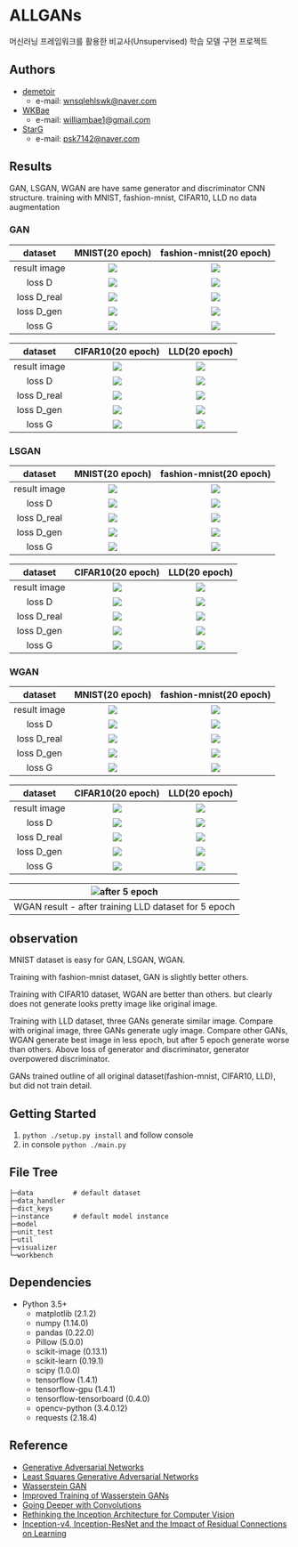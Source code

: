 # ALLGANs

머신러닝 프레임워크를 활용한 비교사(Unsupervised) 학습 모델 구현 프로젝트

## Authors

- [demetoir](https://github.com/demetoir)
  - e-mail: wnsqlehlswk@naver.com
- [WKBae](https://github.com/WKBae)
  - e-mail: williambae1@gmail.com
- [StarG](https://github.com/psk7142)
  - e-mail: psk7142@naver.com

## Results

GAN, LSGAN, WGAN are have same generator and discriminator CNN structure.
training with MNIST, fashion-mnist, CIFAR10, LLD
no data augmentation


### GAN

|   dataset    |             MNIST(20 epoch)              |         fashion-mnist(20 epoch)          |
| :----------: | :--------------------------------------: | :--------------------------------------: |
| result image |    ![](./result_images/GAN-MNIST.png)    | ![](./result_images/GAN-fashion_mnist.png) |
|    loss D    | ![](./result_images/GAN-MNIST-loss_D.png ) | ![](./result_images/GAN-fashion-mnist-loss_D.png) |
| loss D_real  | ![](./result_images/GAN-MNIST-loss_D_real.png ) | ![](./result_images/GAN-fashion-mnist-loss_D_real.png) |
|  loss D_gen  | ![](./result_images/GAN-MNIST-loss_D_gen.png ) | ![](./result_images/GAN-fashion-mnist-loss_D_gen.png) |
|    loss G    | ![](./result_images/GAN-MNIST-loss_G.png ) | ![](./result_images/GAN-fashion-mnist-loss_G.png) |


|   dataset    |            CIFAR10(20 epoch)             |              LLD(20 epoch)               |
| :----------: | :--------------------------------------: | :--------------------------------------: |
| result image |   ![](./result_images/GAN-CIFAR10.png)   |     ![](./result_images/GAN-LLD.png)     |
|    loss D    | ![](./result_images/GAN-CIFAR10-loss_D.png) | ![](./result_images/GAN-LLD-loss_D.png)  |
| loss D_real  | ![](./result_images/GAN-CIFAR10-loss_D_real.png) | ![](./result_images/GAN-LLD-loss_D_real.png) |
|  loss D_gen  | ![](./result_images/GAN-CIFAR10-loss_D_gen.png ) | ![](./result_images/GAN-LLD-loss_D_gen.png) |
|    loss G    | ![](./result_images/GAN-CIFAR10-loss_G.png ) | ![](./result_images/GAN-LLD-loss_G.png)  |


### LSGAN

|   dataset    |             MNIST(20 epoch)              |                  fashion-mnist(20 epoch) |
| :----------: | :--------------------------------------: | :--------------------------------------: |
| result image |   ![](./result_images/LSGAN-MNIST.png)   | ![](./result_images/LSGAN-fashion_mnist.png) |
|    loss D    | ![](./result_images/LSGAN-MNIST-loss_D.png ) | ![](./result_images/LSGAN-fashion-mnist-loss_D.png) |
| loss D_real  | ![](./result_images/LSGAN-MNIST-loss_D_real.png ) | ![](./result_images/LSGAN-fashion-mnist-loss_D_real.png) |
|  loss D_gen  | ![](./result_images/LSGAN-MNIST-loss_D_gen.png ) | ![](./result_images/LSGAN-fashion-mnist-loss_D_gen.png) |
|    loss G    | ![](./result_images/LSGAN-MNIST-loss_G.png ) | ![](./result_images/LSGAN-fashion-mnist-loss_G.png) |


|   dataset    |            CIFAR10(20 epoch)             |                            LLD(20 epoch) |
| :----------: | :--------------------------------------: | :--------------------------------------: |
| result image |  ![](./result_images/LSGAN-CIFAR10.png)  |       ![](./result_images/LSGAN-LLD.png) |
|    loss D    | ![](./result_images/LSGAN-CIFAR10-loss_D.png) | ![](./result_images/LSGAN-LLD-loss_D.png) |
| loss D_real  | ![](./result_images/LSGAN-CIFAR10-loss_D_real.png) | ![](./result_images/LSGAN-LLD-loss_D_real.png) |
|  loss D_gen  | ![](./result_images/LSGAN-CIFAR10-loss_D_gen.png ) | ![](./result_images/LSGAN-LLD-loss_D_gen.png) |
|    loss G    | ![](./result_images/LSGAN-CIFAR10-loss_G.png ) | ![](./result_images/LSGAN-LLD-loss_G.png) |


### WGAN

|   dataset    |             MNIST(20 epoch)              |                  fashion-mnist(20 epoch) |
| :----------: | :--------------------------------------: | :--------------------------------------: |
| result image |   ![](./result_images/WGAN-MNIST.png)    | ![](./result_images/WGAN-fashion_mnist.png) |
|    loss D    | ![](./result_images/WGAN-MNIST-loss_D.png ) | ![](./result_images/WGAN-fashion-mnist-loss_D.png) |
| loss D_real  | ![](./result_images/WGAN-MNIST-loss_D_real.png ) | ![](./result_images/WGAN-fashion-mnist-loss_D_real.png) |
|  loss D_gen  | ![](./result_images/WGAN-MNIST-loss_D_gen.png ) | ![](./result_images/WGAN-fashion-mnist-loss_D_gen.png) |
|    loss G    | ![](./result_images/WGAN-MNIST-loss_G.png ) | ![](./result_images/WGAN-fashion-mnist-loss_G.png) |


| dataset      | CIFAR10(20 epoch) | LLD(20 epoch)|
| :----------: | :--------------------------------------: | :--------------------------------------: |
| result image | ![](./result_images/WGAN-CIFAR10.png)       |![](./result_images/WGAN-LLD.png)    |
| loss D       | ![](./result_images/WGAN-CIFAR10-loss_D.png) | ![](./result_images/WGAN-LLD-loss_D.png) |
| loss D_real  | ![](./result_images/WGAN-CIFAR10-loss_D_real.png) | ![](./result_images/WGAN-LLD-loss_D_real.png) |
| loss D_gen   | ![](./result_images/WGAN-CIFAR10-loss_D_gen.png ) | ![](./result_images/WGAN-LLD-loss_D_gen.png) |
| loss G       | ![](./result_images/WGAN-CIFAR10-loss_G.png ) | ![](./result_images/WGAN-LLD-loss_G.png) |

| ![after 5 epoch](./result_images/WGAN-LLD_35000iter.png ) |
| :----------: |
| WGAN result - after training LLD dataset for 5 epoch|


## observation

MNIST dataset is easy for GAN, LSGAN, WGAN.

Training with fashion-mnist dataset, GAN is slightly better others.

Training with CIFAR10 dataset, WGAN are better than others. but clearly does not generate looks pretty image like original image.

Training with LLD dataset, three GANs generate similar image.
Compare with original image, three GANs generate ugly image.
Compare other GANs, WGAN generate best image in less epoch, but after 5 epoch generate worse than others.
Above loss of generator and discriminator, generator overpowered discriminator.






GANs trained outline of all original dataset(fashion-mnist, CIFAR10, LLD), but did not train detail.







## Getting Started

1. `python ./setup.py install` and follow console
2. in console `python ./main.py`

## File Tree

```terminal
├─data          # default dataset
├─data_handler
├─dict_keys
├─instance      # default model instance
├─model
├─unit_test
├─util
├─visualizer
└─workbench
```

## Dependencies

- Python 3.5+
  - matplotlib (2.1.2)
  - numpy (1.14.0)
  - pandas (0.22.0)
  - Pillow (5.0.0)
  - scikit-image (0.13.1)
  - scikit-learn (0.19.1)
  - scipy (1.0.0)
  - tensorflow (1.4.1)
  - tensorflow-gpu (1.4.1)
  - tensorflow-tensorboard (0.4.0)
  - opencv-python (3.4.0.12)
  - requests (2.18.4)

## Reference

- [Generative Adversarial Networks](https://arxiv.org/abs/1406.2661)
- [Least Squares Generative Adversarial Networks](https://arxiv.org/abs/1611.04076)
- [Wasserstein GAN](https://arxiv.org/abs/1701.07875)
- [Improved Training of Wasserstein GANs](https://arxiv.org/abs/1704.00028)
- [Going Deeper with Convolutions](https://arxiv.org/abs/1409.4842)
- [Rethinking the Inception Architecture for Computer Vision](https://arxiv.org/abs/1512.00567)
- [Inception-v4, Inception-ResNet and the Impact of Residual Connections on Learning](https://arxiv.org/abs/1602.07261)
